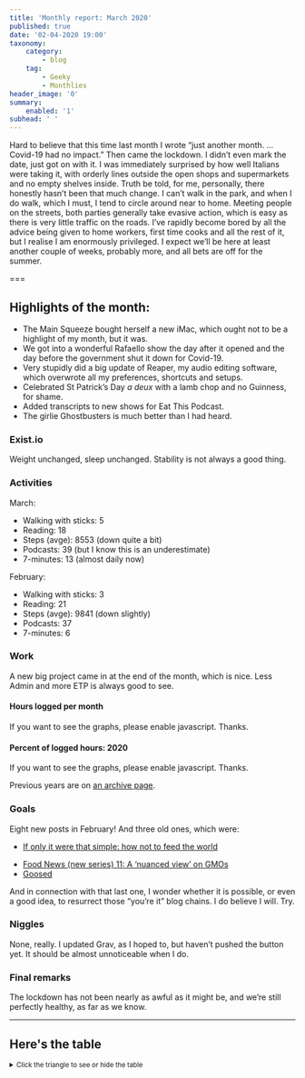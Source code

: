 ```yaml
---
title: 'Monthly report: March 2020'
published: true
date: '02-04-2020 19:00'
taxonomy:
    category:
        - blog
    tag:
        - Geeky
        - Monthlies
header_image: '0'
summary:
    enabled: '1'
subhead: ' '
---
```


Hard to believe that this time last month I wrote “just another month. … Covid-19 had no impact.” Then came the lockdown. I didn’t even mark the date, just got on with it. I was immediately surprised by how well Italians were taking it, with orderly lines outside the open shops and supermarkets and no empty shelves inside. Truth be told, for me, personally, there honestly hasn’t been that much change. I can’t walk in the park, and when I do walk, which I must, I tend to circle around near to home. Meeting people on the streets, both parties generally take evasive action, which is easy as there is very little traffic on the roads. I’ve rapidly become bored by all the advice being given to home workers, first time cooks and all the rest of it, but I realise I am enormously privileged. I expect we’ll be here at least another couple of weeks, probably more, and all bets are off for the summer.

===

## Highlights of the month:

- The Main Squeeze bought herself a new iMac, which ought not to be a highlight of my month, but it was.
- We got into a wonderful Rafaello show the day after it opened and the day before the government shut it down for Covid-19.
- Very stupidly did a big update of Reaper, my audio editing software, which overwrote all my preferences, shortcuts and setups.
- Celebrated St Patrick’s Day _a deux_ with a lamb chop and no Guinness, for shame.
- Added transcripts to new shows for Eat This Podcast.
- The girlie Ghostbusters is much better than I had heard.

### Exist.io

Weight unchanged, sleep unchanged. Stability is not always a good thing.

### Activities

March:  
* Walking with sticks: 5
* Reading: 18
* Steps (avge): 8553 (down quite a bit)
* Podcasts: 39 (but I know this is an underestimate)
* 7-minutes: 13 (almost daily now)

February:  
* Walking with sticks: 3
* Reading: 21
* Steps (avge): 9841 (down slightly)
* Podcasts: 37
* 7-minutes: 6

### Work

A new big project came in at the end of the month, which is nice. Less Admin and more ETP is always good to see.

#### Hours logged per month
<noscript>
    <style type="text/css">
        .ct-minor-seventh {display:none;}
    </style>
    <div class="notices blue">
<p>If you want to see the graphs, please enable javascript. Thanks.</p>
    </div>
</noscript>
<div class="ct-chart ct-minor-seventh">
<ul style="list-style-type: none; padding-left:2.4rem;">
<li><span style="color:red;">2020</span></li><li><span style="color:green;">2019</span></li><li><span style="color:blue;">2018</span></li></ul>
</div>

#### Percent of logged hours: 2020
<noscript>
    <style type="text/css">
        .ct-minor-seventh {display:none;}
    </style>
    <div class="notices blue">
<p>If you want to see the graphs, please enable javascript. Thanks.</p>
    </div>
</noscript>
<div class="ct-chart-2 ct-minor-seventh">
<ul style="list-style-type: none; padding-left:2.4rem;">
<li><span style="color:blue;">Admin</span></li><li><span style="color:green;">Eat This Podcast</span></li></ul>
</div> 

Previous years are on [an archive page](https://jeremycherfas.net/blog/working-life).

### Goals

Eight new posts in February! And three old ones, which were:

- [If only it were that simple: how not to feed the world](https://www.jeremycherfas.net/blog/if-only-it-were-that-simple-how-not-to-feed-the-world)
* [Food News (new series) 11: A ‘nuanced view’ on GMOs](https://www.jeremycherfas.net/blog/food-news-new-series-11-a-nuanced-view-on-gmos)
* [Goosed](https://www.jeremycherfas.net/blog/goosed)

And in connection with that last one, I wonder whether it is possible, or even a good idea, to resurrect those “you’re it” blog chains. I do believe I will. Try.

### Niggles

None, really. I updated Grav, as I hoped to, but haven’t pushed the button yet. It should be almost unnoticeable when I do.

### Final remarks

The lockdown has not been nearly as awful as it might be, and we’re still perfectly healthy, as far as we know.

<script>
var data = {
series: [
		{ name: 'Hours logged 2018', data: [0,0,152,159, 151,96,68,185,131,100,0,0] },
		{ name: 'Hours logged 2019', data: [95,121,158,128,145,75,58,110,128,96.5,154.1,96.1] },
		{ name: 'Hours logged 2020', data: [89.25,129,164.1,,,,,,,,,] }
		]
};

var options = {
	axisY: {
		type: Chartist.FixedScalesAxis,
		high: 200,
		low: 0,
		divisor: 8
	},
	axisX: {
		type: Chartist.StepAxis,
		ticks: ['Jan','Feb','Mar','Apr','May','Jun','Jul','Aug','Sep','Oct','Nov','Dec'],
		stretch: false
	},
}

new Chartist.Bar('.ct-chart', data, options);


new Chartist.Bar('.ct-chart-2', {
  labels: ['Jan','Feb','Mar','Apr','May','Jun','Jul','Aug','Sep','Oct','Nov','Dec'],
  series: [
    [48,45,38,,,,,,,,,],
    [19,17,27,,,,,,,,,]
  ]
}, 
{
  stackBars: true,
	axisY: {
		type: Chartist.FixedScalesAxis,
		high: 100,
		low: 0,
		ticks: [20, 40, 60, 80]
	},

}).on('draw', function(data) {
  if(data.type === 'bar') {
    data.element.attr({
      style: 'stroke-width: 30px'
    });
  }
});

</script>

----

## Here's the table
<details>
<summary style="font-size: smaller;">Click the triangle to see or hide the table</summary>
<table class="worktable">
<thead>
<tr>
<th style="text-align: right;" class="bigrow">Month</th>
<th style="text-align: center;" class="bigrow">Total</th>
<th style="text-align: center;" class="smallrow">Daily</th>
<th style="text-align: center;"class="smallrow">Admin %</th>
<th style="text-align: center;"class="smallrow">ETP %</th>
<th style="text-align: center;"class="smallrow">Other %</th>
</tr>
</thead>
<tbody>
<tr>
<td style="text-align: right;">03</td>
<td style="text-align: center;">164</td>
<td style="text-align: center;">7.50</td>
<td style="text-align: center;">38</td>
<td style="text-align: center;">27</td>
<td style="text-align: center;">35</td>
</tr>
<tr>
<td style="text-align: right;">02</td>
<td style="text-align: center;">129.0</td>
<td style="text-align: center;">6.50</td>
<td style="text-align: center;">45</td>
<td style="text-align: center;">17</td>
<td style="text-align: center;">38</td>
</tr>
<tr>
<td style="text-align: right;">2020-01</td>
<td style="text-align: center;">89.25</td>
<td style="text-align: center;">5.25</td>
<td style="text-align: center;">48</td>
<td style="text-align: center;">19</td>
<td style="text-align: center;">43</td>
</tr>
</tbody>
</table>
</details>

